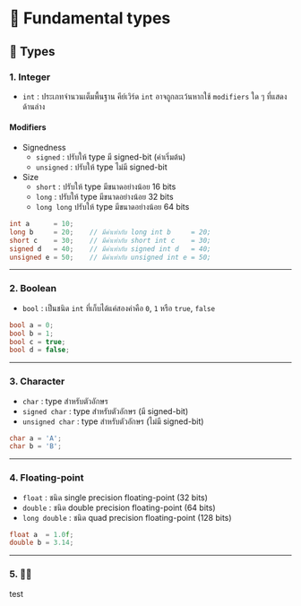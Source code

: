 # 💠 Fundamental types
## 🔶 Types
### 1. Integer
- `int` : ประเภทจำนวนเต็มพื้นฐาน คีย์เวิร์ด `int` อาจถูกละเว้นหากใช้ `modifiers` ใด ๆ ที่แสดงด้านล่าง
#### Modifiers
- Signedness
    - `signed` : ปรับให้ type มี signed-bit (ค่าเริ่มต้น)
    - `unsigned` : ปรับให้ type ไม่มี signed-bit
- Size
    - `short` : ปรับให้ type มีขนาดอย่างน้อย 16 bits
    - `long` : ปรับให้ type มีขนาดอย่างน้อย 32 bits
    - `long long` ปรับให้ type มีขนาดอย่างน้อย 64 bits
```cpp
int a      = 10;
long b     = 20;    // มีค่าเท่ากับ long int b     = 20;
short c    = 30;    // มีค่าเท่ากับ short int c    = 30;
signed d   = 40;    // มีค่าเท่ากับ signed int d   = 40;
unsigned e = 50;    // มีค่าเท่ากับ unsigned int e = 50;
```
---
### 2. Boolean
- `bool` : เป็นชนิด `int` ที่เก็บได้แค่สองค่าคือ `0`, `1` หรือ `true`, `false`
```cpp
bool a = 0;
bool b = 1;
bool c = true;
bool d = false;
```
---
### 3. Character
- `char` : type สำหรับตัวอักษร
- `signed char` : type สำหรับตัวอักษร (มี signed-bit)
- `unsigned char` : type สำหรับตัวอักษร (ไม่มี signed-bit)
```cpp
char a = 'A';
char b = 'B';
```
---
### 4. Floating-point
- `float` : ชนิด single precision floating-point (32 bits)
- `double` : ชนิด double precision floating-point (64 bits)
- `long double` : ชนิด quad precision floating-point (128 bits)
```cpp
float a  = 1.0f;
double b = 3.14;
```
---
### 5. 🍆💦
test
